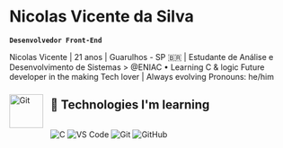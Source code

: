 #  Nicolas Vicente da Silva

**`Desenvolvedor Front-End`**

Nicolas Vicente | 21 anos | Guarulhos - SP 🇧🇷
| Estudante de Análise e Desenvolvimento de Sistemas > @ENIAC • Learning C & logic
Future developer in the making 
Tech lover | Always evolving 
Pronouns: he/him

###


<img
 align="left" 
    alt="Git" 
    title="Git"
    width="60px" 
    style="padding-right: 10px;" 
     src="https://cdn.jsdelivr.net/gh/devicons/devicon@latest/icons/c/c-original.svg" />
      
          
    
## 🚀 Technologies I'm learning

<div style="display: flex; gap: 10px; flex-wrap: wrap;">

  ![C](https://img.shields.io/badge/C-00599C?style=for-the-badge&logo=c&logoColor=white)
  ![VS Code](https://img.shields.io/badge/VS%20Code-007ACC?style=for-the-badge&logo=visual-studio-code&logoColor=white)
  ![Git](https://img.shields.io/badge/Git-F05032?style=for-the-badge&logo=git&logoColor=white)
  ![GitHub](https://img.shields.io/badge/GitHub-181717?style=for-the-badge&logo=github&logoColor=white)

</div>
